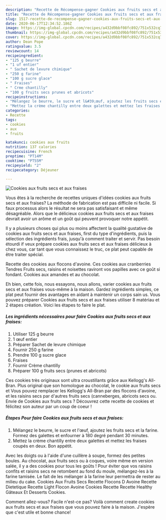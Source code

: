 ```yaml
---
description: "Recette de Récompense-gagner Cookies aux fruits secs et aux fraises"
title: "Recette de Récompense-gagner Cookies aux fruits secs et aux fraises"
slug: 1517-recette-de-recompense-gagner-cookies-aux-fruits-secs-et-aux-fraises
date: 2020-06-17T12:34:52.186Z
image: https://img-global.cpcdn.com/recipes/a432d9bbf08fc892/751x532cq70/cookies-aux-fruits-secs-et-aux-fraises-photo-principale-de-la-recette.jpg
thumbnail: https://img-global.cpcdn.com/recipes/a432d9bbf08fc892/751x532cq70/cookies-aux-fruits-secs-et-aux-fraises-photo-principale-de-la-recette.jpg
cover: https://img-global.cpcdn.com/recipes/a432d9bbf08fc892/751x532cq70/cookies-aux-fruits-secs-et-aux-fraises-photo-principale-de-la-recette.jpg
author: Dean Pope
ratingvalue: 3.5
reviewcount: 14
recipeingredient:
- "125 g beurre"
- "1 uf entier"
- " Sachet de levure chimique"
- "250 g farine"
- "100 g sucre glace"
- " Fraises"
- " Crme chantilly"
- "100 g fruits secs prunes et abricots"
recipeinstructions:
- "Mélangez le beurre, le sucre et l&#39;œuf, ajoutez les fruits secs et la farine. Formez des galettes et enfourner à 180 degré pendant 30 minutes."
- "Mettez la crème chantilly entre deux galettes et mettez les fraises coupés en deux. Bon appétit."
categories:
- Recette
tags:
- cookies
- aux
- fruits

katakunci: cookies aux fruits 
nutrition: 137 calories
recipecuisine: French
preptime: "PT14M"
cooktime: "PT55M"
recipeyield: "2"
recipecategory: Déjeuner

---
```



![Cookies aux fruits secs et aux fraises](https://img-global.cpcdn.com/recipes/a432d9bbf08fc892/751x532cq70/cookies-aux-fruits-secs-et-aux-fraises-photo-principale-de-la-recette.jpg)

Vous êtes à la recherche de recettes uniques d'idées cookies aux fruits secs et aux fraises? La méthode de fabrication est pas difficile ni facile. Si faux processus alors le résultat ne sera pas satisfaisant et même désagréable. Alors que le délicieux cookies aux fruits secs et aux fraises devrait avoir un arôme et un goût qui peuvent provoquer notre appétit.

Il y a plusieurs choses qui plus ou moins affectent la qualité gustative de cookies aux fruits secs et aux fraises, first du type d'ingrédients, puis la sélection des ingrédients frais, jusqu'à comment traiter et servir. Pas besoin étourdi if veux prépare cookies aux fruits secs et aux fraises délicieux à chez vous, car tant que vous connaissez le truc, ce plat peut capable de être traiter spécial.

Recette des cookies aux flocons d&#39;avoine. Ces cookies aux cranberries Tendres Fruits secs, raisins et noisettes raviront vos papilles avec ce goût si fondant. Cookies aux amandes et au chocolat.


Eh bien, cette fois, nous essayons, nous allons, varier cookies aux fruits secs et aux fraises vous-même à la maison. Gardez ingrédients simples, ce plat peut fournir des avantages en aidant à maintenir un corps sain us. Vous pouvez préparer Cookies aux fruits secs et aux fraises utiliser 8 matériau et 2 étapes création. Voici les étapes to faire le plat.

<!--inarticleads1-->

##### Les ingrédients nécessaires pour faire Cookies aux fruits secs et aux fraises:

1. Utiliser 125 g beurre
1.  1 œuf entier
1. Préparer  Sachet de levure chimique
1. Fournir 250 g farine
1. Prendre 100 g sucre glace
1.   Fraises
1. Fournir  Crème chantilly
1. Préparer 100 g fruits secs (prunes et abricots)


Ces cookies très originaux sont ultra croustillants grâce aux Kellogg&#39;s All-Bran. Plus original que son homologue au chocolat, le cookie aux fruits secs et Vous pouvez remplacer les Kellogg&#39;s All-Bran par des flocons d&#39;avoine, et les raisins secs par d&#39;autres fruits secs (canneberges, abricots secs ou. Envie de Cookies aux fruits secs ? Découvrez cette recette de cookies et félicitez son auteur par un coup de coeur ! 

<!--inarticleads2-->

##### Étapes Pour faire Cookies aux fruits secs et aux fraises:

1. Mélangez le beurre, le sucre et l&#39;œuf, ajoutez les fruits secs et la farine. Formez des galettes et enfourner à 180 degré pendant 30 minutes.
1. Mettez la crème chantilly entre deux galettes et mettez les fraises coupés en deux. Bon appétit.


Avec les doigts ou à l&#39;aide d&#39;une cuillère à soupe, formez des petites boules. Au chocolat, aux fruits secs ou à coques, voire même en version salée, il y a des cookies pour tous les goûts ! Pour éviter que vos raisins confits et raisins secs ne retombent au fond du moule, mélangez-les à la farine tamisée. Le fait de les mélanger à la farine leur permettra de rester au milieu du cake. Cookies Aux Fruits Secs Recette Flocons D Avoine Recette Dietetique Recette Light Flocon Avoine Cookies Recette Recette Healthy Gâteaux Et Desserts Cookies. 


Comment allez-vous? Facile n'est-ce pas? Voilà comment create cookies aux fruits secs et aux fraises que vous pouvez faire à la maison. J'espère que c'est utile et bonne chance!

